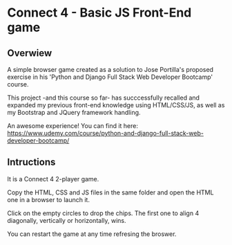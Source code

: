 Connect 4 - Basic JS Front-End game
====================================
Overwiew
------------------------------------
A simple browser game created as a solution to Jose Portilla's proposed exercise in his 'Python and Django Full Stack Web Developer Bootcamp' course.

This project -and this course so far- has succcessfully recalled and expanded my previous front-end knowledge using HTML/CSS/JS, as well as my Bootstrap and JQuery framework handling. 

An awesome experience! You can find it here: https://www.udemy.com/course/python-and-django-full-stack-web-developer-bootcamp/

Intructions
------------------------------------
It is a Connect 4 2-player game. 

Copy the HTML, CSS and JS files in the same folder and open the HTML one in a browser to launch it.

Click on the empty circles to drop the chips. The first one to align 4 diagonally, vertically or horizontally, wins.

You can restart the game at any time refresing the broswer. 

